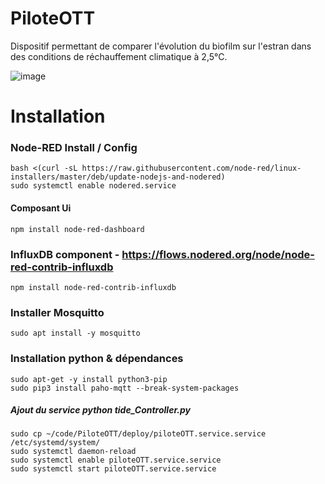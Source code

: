 # PiloteOTT
Dispositif permettant de comparer l'évolution du biofilm sur l'estran dans des conditions de réchauffement climatique à 2,5°C.

![image](https://github.com/user-attachments/assets/e6b59961-13de-41b3-9608-c83b2e5d2e04)

# Installation

### Node-RED Install / Config
    bash <(curl -sL https://raw.githubusercontent.com/node-red/linux-installers/master/deb/update-nodejs-and-nodered)
    sudo systemctl enable nodered.service
#### Composant Ui 
    npm install node-red-dashboard
### InfluxDB component - https://flows.nodered.org/node/node-red-contrib-influxdb
    npm install node-red-contrib-influxdb

### Installer Mosquitto
    sudo apt install -y mosquitto

### Installation python & dépendances
    sudo apt-get -y install python3-pip
    sudo pip3 install paho-mqtt --break-system-packages

##### Ajout du service python tide_Controller.py
    sudo cp ~/code/PiloteOTT/deploy/piloteOTT.service.service /etc/systemd/system/
    sudo systemctl daemon-reload
    sudo systemctl enable piloteOTT.service.service
    sudo systemctl start piloteOTT.service.service